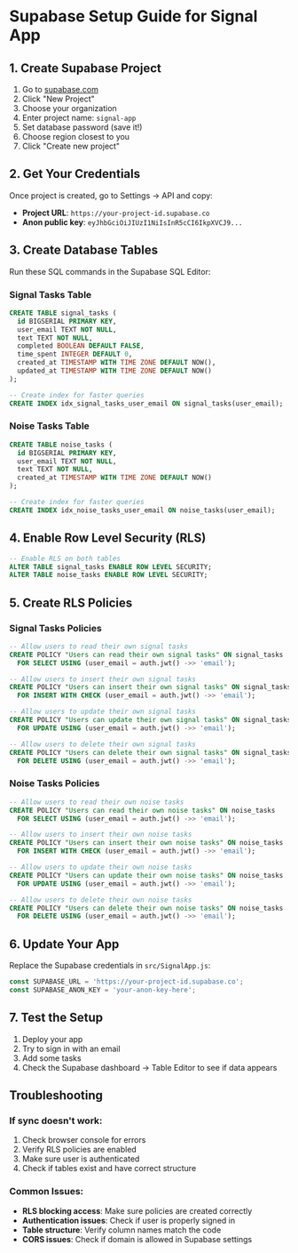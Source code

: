 # Supabase Setup Guide for Signal App

## 1. Create Supabase Project

1. Go to [supabase.com](https://supabase.com)
2. Click "New Project"
3. Choose your organization
4. Enter project name: `signal-app`
5. Set database password (save it!)
6. Choose region closest to you
7. Click "Create new project"

## 2. Get Your Credentials

Once project is created, go to Settings → API and copy:
- **Project URL**: `https://your-project-id.supabase.co`
- **Anon public key**: `eyJhbGciOiJIUzI1NiIsInR5cCI6IkpXVCJ9...`

## 3. Create Database Tables

Run these SQL commands in the Supabase SQL Editor:

### Signal Tasks Table
```sql
CREATE TABLE signal_tasks (
  id BIGSERIAL PRIMARY KEY,
  user_email TEXT NOT NULL,
  text TEXT NOT NULL,
  completed BOOLEAN DEFAULT FALSE,
  time_spent INTEGER DEFAULT 0,
  created_at TIMESTAMP WITH TIME ZONE DEFAULT NOW(),
  updated_at TIMESTAMP WITH TIME ZONE DEFAULT NOW()
);

-- Create index for faster queries
CREATE INDEX idx_signal_tasks_user_email ON signal_tasks(user_email);
```

### Noise Tasks Table
```sql
CREATE TABLE noise_tasks (
  id BIGSERIAL PRIMARY KEY,
  user_email TEXT NOT NULL,
  text TEXT NOT NULL,
  created_at TIMESTAMP WITH TIME ZONE DEFAULT NOW()
);

-- Create index for faster queries
CREATE INDEX idx_noise_tasks_user_email ON noise_tasks(user_email);
```

## 4. Enable Row Level Security (RLS)

```sql
-- Enable RLS on both tables
ALTER TABLE signal_tasks ENABLE ROW LEVEL SECURITY;
ALTER TABLE noise_tasks ENABLE ROW LEVEL SECURITY;
```

## 5. Create RLS Policies

### Signal Tasks Policies
```sql
-- Allow users to read their own signal tasks
CREATE POLICY "Users can read their own signal tasks" ON signal_tasks
  FOR SELECT USING (user_email = auth.jwt() ->> 'email');

-- Allow users to insert their own signal tasks
CREATE POLICY "Users can insert their own signal tasks" ON signal_tasks
  FOR INSERT WITH CHECK (user_email = auth.jwt() ->> 'email');

-- Allow users to update their own signal tasks
CREATE POLICY "Users can update their own signal tasks" ON signal_tasks
  FOR UPDATE USING (user_email = auth.jwt() ->> 'email');

-- Allow users to delete their own signal tasks
CREATE POLICY "Users can delete their own signal tasks" ON signal_tasks
  FOR DELETE USING (user_email = auth.jwt() ->> 'email');
```

### Noise Tasks Policies
```sql
-- Allow users to read their own noise tasks
CREATE POLICY "Users can read their own noise tasks" ON noise_tasks
  FOR SELECT USING (user_email = auth.jwt() ->> 'email');

-- Allow users to insert their own noise tasks
CREATE POLICY "Users can insert their own noise tasks" ON noise_tasks
  FOR INSERT WITH CHECK (user_email = auth.jwt() ->> 'email');

-- Allow users to update their own noise tasks
CREATE POLICY "Users can update their own noise tasks" ON noise_tasks
  FOR UPDATE USING (user_email = auth.jwt() ->> 'email');

-- Allow users to delete their own noise tasks
CREATE POLICY "Users can delete their own noise tasks" ON noise_tasks
  FOR DELETE USING (user_email = auth.jwt() ->> 'email');
```

## 6. Update Your App

Replace the Supabase credentials in `src/SignalApp.js`:

```javascript
const SUPABASE_URL = 'https://your-project-id.supabase.co';
const SUPABASE_ANON_KEY = 'your-anon-key-here';
```

## 7. Test the Setup

1. Deploy your app
2. Try to sign in with an email
3. Add some tasks
4. Check the Supabase dashboard → Table Editor to see if data appears

## Troubleshooting

### If sync doesn't work:
1. Check browser console for errors
2. Verify RLS policies are enabled
3. Make sure user is authenticated
4. Check if tables exist and have correct structure

### Common Issues:
- **RLS blocking access**: Make sure policies are created correctly
- **Authentication issues**: Check if user is properly signed in
- **Table structure**: Verify column names match the code
- **CORS issues**: Check if domain is allowed in Supabase settings 